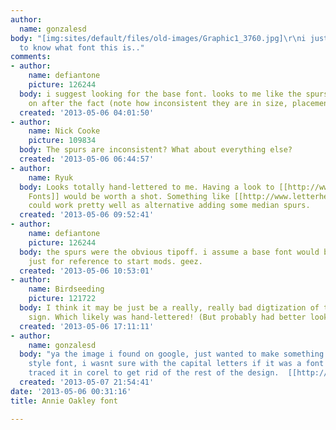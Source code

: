 ```yaml
---
author:
  name: gonzalesd
body: "[img:sites/default/files/old-images/Graphic1_3760.jpg]\r\ni just would like
  to know what font this is.."
comments:
- author:
    name: defiantone
    picture: 126244
  body: i suggest looking for the base font. looks to me like the spurs were added
    on after the fact (note how inconsistent they are in size, placement, and shape).
  created: '2013-05-06 04:01:50'
- author:
    name: Nick Cooke
    picture: 109834
  body: The spurs are inconsistent? What about everything else?
  created: '2013-05-06 06:44:57'
- author:
    name: Ryuk
  body: Looks totally hand-lettered to me. Having a look to [[http://www.letterheadfonts.com|Letterhead
    Fonts]] would be worth a shot. Something like [[http://www.letterheadfonts.com/fonts/signmaker.php|Signmaker]]
    could work pretty well as alternative adding some median spurs.
  created: '2013-05-06 09:52:41'
- author:
    name: defiantone
    picture: 126244
  body: the spurs were the obvious tipoff. i assume a base font would be available,
    just for reference to start mods. geez.
  created: '2013-05-06 10:53:01'
- author:
    name: Birdseeding
    picture: 121722
  body: I think it may be just be a really, really bad digtization of the original
    sign. Which likely was hand-lettered! (But probably had better looking spurs.)
  created: '2013-05-06 17:11:11'
- author:
    name: gonzalesd
  body: "ya the image i found on google, just wanted to make something with the same
    style font, i wasnt sure with the capital letters if it was a font or not. i just
    traced it in corel to get rid of the rest of the design.  [[http://ts1.mm.bing.net/th?id=H.4670490165184284&pid=15.1]]\r\n\r\n[img:sites/default/files/old-images/th_5176.jpg]"
  created: '2013-05-07 21:54:41'
date: '2013-05-06 00:31:16'
title: Annie Oakley font

---
```

